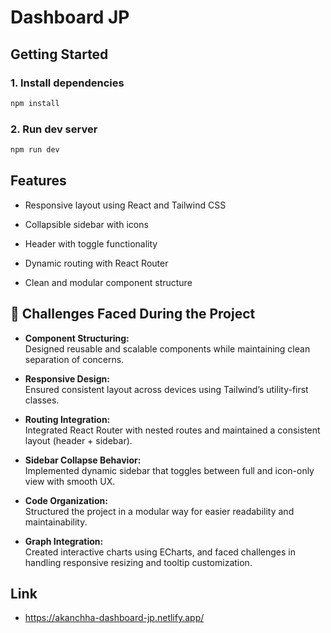 # Dashboard JP

## Getting Started

### 1. Install dependencies

```bash
npm install
```

### 2. Run dev server

```bash
npm run dev
```

## Features
* Responsive layout using React and Tailwind CSS

* Collapsible sidebar with icons

* Header with toggle functionality

* Dynamic routing with React Router

* Clean and modular component structure

## 🧩 Challenges Faced During the Project

- **Component Structuring:**  
  Designed reusable and scalable components while maintaining clean separation of concerns.

- **Responsive Design:**  
  Ensured consistent layout across devices using Tailwind’s utility-first classes.

- **Routing Integration:**  
  Integrated React Router with nested routes and maintained a consistent layout (header + sidebar).

- **Sidebar Collapse Behavior:**  
  Implemented dynamic sidebar that toggles between full and icon-only view with smooth UX.

- **Code Organization:**  
  Structured the project in a modular way for easier readability and maintainability.

- **Graph Integration:**  
  Created interactive charts using ECharts, and faced challenges in handling responsive resizing and tooltip customization.

## Link
- https://akanchha-dashboard-jp.netlify.app/
